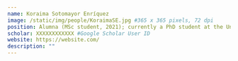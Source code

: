 ```yaml
---
name: Koraima Sotomayor Enríquez
image: /static/img/people/KoraimaSE.jpg #365 x 365 pixels, 72 dpi
position: Alumna (MSc student, 2021); currently a PhD student at the University of Edinburgh
scholar: XXXXXXXXXXXX #Google Scholar User ID
website: https://website.com/
description: ""
---
```

